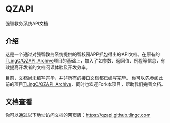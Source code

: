 # QZAPI
强智教务系统API文档

## 介绍
这是一个通过对强智教务系统提供的智校园APP抓包得出的API文档。在原有的[TLingC/QZAPI_Archive](https://github.com/TLingC/QZAPI_Archive)项目的基础上，加入了如参数、返回值、例程等信息，有效提高开发者的文档阅读体验及开发效率。

目前，文档尚未编写完毕，并非所有的接口文档都已编写完毕。
你可以先参阅此前的项目[TLingC/QZAPI_Archive](https://github.com/TLingC/QZAPI_Archive)，同时也欢迎Fork本项目，帮助我们完善文档。

## 文档查看
你可以通过以下地址访问文档的网页版：https://qzapi.github.tlingc.com
